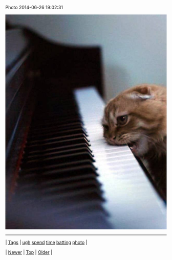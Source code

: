 <!--
title: Photo 2014-06-26 19
date: 2020-06-28T15:27:00.337Z
tags: ugh, spend, time, batting, photo
-->


Photo 2014-06-26 19:02:31

![](89983652764-0.jpg)

<!--BOTTOM-POST-NAVIGATION-->
---

| [Tags](tags.md) | [ugh](tag-ugh.md) [spend](tag-spend.md) [time](tag-time.md) [batting](tag-batting.md) [photo](tag-photo.md) |

| [Newer](89965213511.md) | [Top](index.md) | [Older](90023139042.md) |